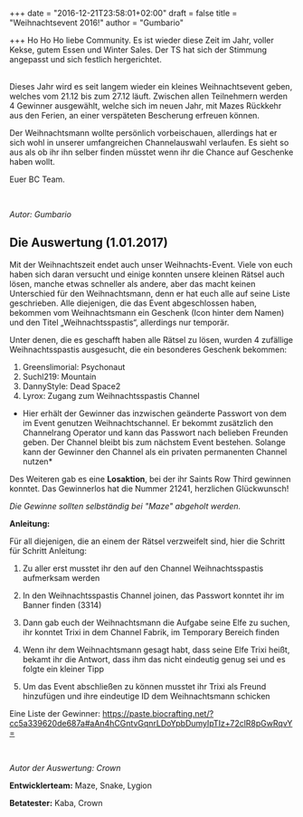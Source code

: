 +++
date = "2016-12-21T23:58:01+02:00"
draft = false
title = "Weihnachtsevent 2016!"
author = "Gumbario"

+++
Ho Ho Ho liebe Community. Es ist wieder diese Zeit im Jahr, voller Kekse, gutem Essen und Winter Sales. Der TS hat sich der Stimmung angepasst und sich festlich hergerichtet. 

<br>
Dieses Jahr wird es seit langem wieder ein kleines Weihnachtsevent geben, welches vom 21.12 bis zum 27.12 läuft. Zwischen allen Teilnehmern werden 4 Gewinner ausgewählt, welche sich im neuen Jahr, mit Mazes Rückkehr aus den Ferien, an einer verspäteten Bescherung erfreuen können.

Der Weihnachtsmann wollte persönlich vorbeischauen, allerdings hat er sich wohl in unserer umfangreichen Channelauswahl verlaufen. Es sieht so aus als ob ihr ihn selber finden müsstet wenn ihr die Chance auf Geschenke haben wollt.

Euer BC Team.

<br>

*Autor: Gumbario*

## Die Auswertung (1.01.2017)

Mit der Weihnachtszeit endet auch unser Weihnachts-Event. 
Viele von euch haben sich daran versucht und einige konnten unsere kleinen Rätsel auch lösen, manche etwas schneller als andere, aber das macht keinen Unterschied für den Weihnachtsmann, denn er hat euch alle auf seine Liste geschrieben. 
Alle diejenigen, die das Event abgeschlossen haben, bekommen vom Weihnachtsmann ein Geschenk (Icon hinter dem Namen) und den Titel „Weihnachtsspastis“, allerdings nur temporär.

Unter denen, die es geschafft haben alle Rätsel zu lösen, wurden 4 zufällige Weihnachtsspastis ausgesucht, die ein besonderes Geschenk bekommen:

1. Greenslimorial: Psychonaut
2. Suchl219: Mountain 
3. DannyStyle: Dead Space2
4. Lyrox: Zugang zum Weihnachtsspastis Channel

* Hier erhält der Gewinner das inzwischen geänderte Passwort von dem im Event genutzen Weihnachtschannel. Er  bekommt zusätzlich den Channelrang Operator und kann das Passwort nach belieben Freunden geben. Der Channel bleibt bis zum nächstem Event bestehen. Solange kann der Gewinner den Channel als ein privaten permanenten Channel nutzen*

Des Weiteren gab es eine **Losaktion**, bei der ihr Saints Row Third gewinnen konntet.
Das Gewinnerlos hat die Nummer 21241, herzlichen Glückwunsch!

*Die Gewinne sollten selbständig bei "Maze" abgeholt werden.*

**Anleitung:**

Für all diejenigen, die an einem der Rätsel verzweifelt sind, hier die Schritt für Schritt Anleitung:

1. Zu aller erst musstet ihr den auf den Channel Weihnachtsspastis aufmerksam werden

2. In den Weihnachtsspastis Channel joinen, das Passwort konntet ihr im Banner finden (3314) 

3. Dann gab euch der Weihnachtsmann die Aufgabe seine Elfe zu suchen, ihr konntet Trixi in dem Channel Fabrik, im Temporary Bereich finden

4. Wenn ihr dem Weihnachtsmann gesagt habt, dass seine Elfe Trixi heißt, bekamt ihr die Antwort, dass ihm das nicht eindeutig genug sei und es folgte ein kleiner Tipp

5. Um das Event abschließen zu können musstet ihr Trixi als Freund hinzufügen und ihre eindeutige ID dem Weihnachtsmann schicken

Eine Liste der Gewinner: https://paste.biocrafting.net/?cc5a339620de687a#aAn4hCGntvGqnrLDoYpbDumyIpTIz+72clR8pGwRqvY=

<br>

*Autor der Auswertung: Crown*

**Entwicklerteam:** Maze, Snake, Lygion

**Betatester:** Kaba, Crown
